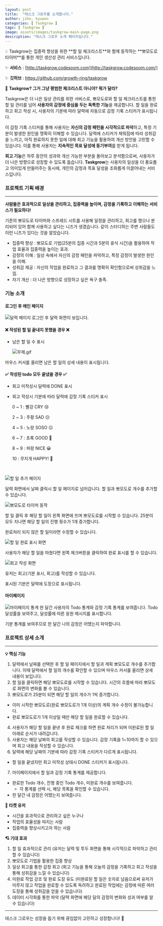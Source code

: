```yaml
---
layout: post
title:  "테스크 그로우를 소개합니다."
author: jiho, kyuwon
categories: [ Taskgrow ]
tags: [ Taskgrow ]
image: assets/images/taskgrow-main-page.png
description: "테스크 그로우 소개 페이지입니다."
---
```


<aside>
💡 Taskgrow는 집중력 향상을 위한 **할 일 체크리스트**와 함께 동작하는 **뽀모도로 타이머**를 통한 개인 생산성 관리 서비스입니다.
</aside>

✨ **서비스** : [http://taskgrow.codesoom.com](http://taskgrow.codesoom.com/) 

✨ **깃허브** : https://github.com/growth-ring/taskgrow

🤔 **Taskgrow? 그거 그냥 평범한 체크리스트 아니야? 뭐가 달라?**

Taskgrow은 더 나은 일상 관리를 위한 서비스로, 뽀모도로와 할 일 체크리스트를 통한 할 일 관리를 넘어 **사용자의 감정에 중심을 두는 독특한 기능**을 제공합니다. 할 일을 완료하고 회고 작성 시, 사용자의 기분에 따라 달력에 자동으로 감정 기록 스티커가 표시됩니다.

이 감정 기록 스티커를 통해 사용자는 **자신의 감정 패턴을 시각적으로 파악**하고, 특정 기분이 발생한 원인을 명확히 이해할 수 있습니다. 달력에 스티커가 채워짐에 따라 성취감을 느끼고, 아직 완료하지 못한 일에 대해 회고 기능을 활용하여 개선 방안을 고민할 수 있습니다. 이를 통해 사용자는 **지속적인 목표 달성에 동기부여**를 받게 됩니다.

**회고 기능**은 하루 동안의 성과와 개선 가능한 부분을 돌아보고 분석함으로써, 사용자가 더 나은 방향으로 성장할 수 있도록 돕습니다. **Taskgrow**는 사용자의 일상을 더 풍요롭고 의미있게 만들어주는 동시에, 개인의 감정과 목표 달성을 조화롭게 이끌어내는 서비스입니다.

### 프로젝트 기획 배경

---

**사람들은 효과적으로 일상을 관리하고, 집중력을 높이며, 감정을 기록하고 이해하는 서비스가 필요하다!** 

기존의 뽀모도로 타이머와 스프레드 시트를 사용해 일정을 관리하고, 회고를 했으나 분리되어 있어 함께 사용하고 싶다는 니즈가 생겼습니다. 같이 스터디하는 주변 사람들도 이런 니즈가 있다는 것을 알았습니다.

- 집중력 향상 : 뽀모도로 기법(25분의 집중 시간과 5분의 휴식 시간)을 활용하여 작업 효율과 집중력을 높이는 효과.
- 감정의 이해 : 일상 속에서 자신의 감정 패턴을 파악하고, 특정 감정이 발생한 원인을 이해.
- 성취감 제공 : 자신의 작업을 완료하고 그 결과를 명확히 확인함으로써 성취감을 느낌.
- 자기 개선 : 더 나은 방향으로 성장하고 싶은 욕구 충족.

### 기능 소개

#### 로그인 후 메인 페이지 

![달력 페이지](/assets/images/1.png)
로그인 후 달력 화면이 보입니다.

#### ❌ 작성된 할 일 끝내지 못했을 경우 ❌

- 남은 할 일 수 표시
    
    ![무제.gif](/assets/images/2.gif)
    

마우스 커서를 올리면 남은 할 일의 상세 내용이 표시됩니다.

#### ✅ 작성된 todo 모두 끝냈을 경우 ✅

- 회고 미작성시 달력에 DONE 표시
- 회고 작성시 기분에 따라 달력에 감정 기록 스티커 표시
    
    0 ~ 1 : 빨강 CRY 😢
    
    2 ~ 3 : 주황 SAD ☹️
    
    4 ~ 5 : 노랑 SOSO 😐
    
    6 ~ 7 : 초록 GOOD 🙂
    
    8 ~ 9 : 파랑 NICE 😀
    
    10 : 무지개 HAPPY! 🥰

<br>

![할 일 추가 페이지](/assets/images/3.png)

달력 화면에서 날짜 클릭시 할 일 페이지로 넘어갑니다.
할 일과 뽀모도로 개수를 추가할 수 있습니다.

![뽀모도로 타이머 동작](/assets/images/4.png)

할 일 클릭 후 해당 할 일이 왼쪽 화면에 뜨며 뽀모도로를 시작할 수 있습니다.
25분이 모두 지나면 해당 할 일의 진행 횟수가 1개 증가합니다.

완료처리 되지 않은 할 일이라면 수정할 수 있습니다.

![할 일 완료 표시 화면](/assets/images/5.png)

사용자가 해당 할 일을 마쳤다면 왼쪽 체크버튼을 클릭하여 완료 표시를 할 수 있습니다.

![회고 작성 화면](/assets/images/6.png)

유저는 회고(기분 표시, 회고)를 작성할 수 있습니다.

표시된 기분은 달력에 도장으로 표시됩니다.

#### 마이페이지 

![마이페이지 통계](/assets/images/8.png)
한 달간 사용자의 Todo 통계와 감정 기록 통계를 보여줍니다.
Todo 달성률을 보여주고, 달성률에 따른 응원 메시지를 표시합니다.

기분 통계를 보여주므로 한 달간 나의 감정은 어땠는지 파악합니다.

### 프로젝트 상세 소개

---

**💡 핵심 기능**

1. 달력에서 날짜를 선택한 후 할 일 페이지에서 할 일과 계획 뽀모도로 개수를 추가합니다.
이때 달력에서 할 일의 개수를 확인할 수 있으며 마우스 커서를 올리면 상세 내용이 보입니다.
2. 할 일을 클릭하면 해당 뽀모도로를 시작할 수 있습니다.
시간의 흐름에 따라 뽀모도로 화면의 변화를 볼 수 있습니다.
3. 뽀모도로가 25분이 되면 해당 할 일의 개수가 1씩 증가합니다.
- 이미 시작한 뽀모도로(완료 뽀모도로가 1개 이상)의 계획 개수 수정이 불가능합니다. 
- 완료 뽀모도로가 1개 이상일 때만 해당 할 일을 완료할 수 있습니다.
4. 사용자가 해당 할 일을 끝낸 후 완료 체크를 하면 완료 처리가 되며 미완료된 할 일 아래로 순서가 내려갑니다.
5. 사용자는 해당 날짜의 회고를 작성할 수 있습니다.
감정 기록을 1~10까지 할 수 있으며 회고 내용을 작성할 수 있습니다.
6. 달력에 해당 날짜의 기분에 따라 감정 기록 스티커가 다르게 표시됩니다.
- 할 일을 끝냈지만 회고 미작성 상태시 DONE 스티커가 표시됩니다.
7. 마이페이지에서 할 일과 감정 기록 통계를 제공합니다.
- 완료한 Todo 개수, 진행 중인 Todo 개수, 미완료 개수를 보여줍니다.
    - 각 통계를 선택 시, 해당 목록을 확인할 수 있습니다.
- 한 달간 내 감정은 어땠는지 보여줍니다. 


**👤 타켓 유저**

- 시간을 효과적으로 관리하고 싶은 누구나
- 작업의 효율성을 따지는 사람
- 집중력을 향상시키고자 하는 사람

**💘 기대 효과**

1. 할 일 효과적으로 관리 (유저는 달력 및 투두 화면을 통해 시각적으로 파악하고 관리할 수 있습니다)
2. 뽀모도로 기법을 활용한 집중 향상
3. 일상 회고를 통한 감정 회고 (회고 기능을 통해 오늘의 감정을 기록하고 회고 작성을 통해 성취감을 느낄 수 있습니다)
4. 미완료 작업 강조 및 완료 도장 유도 (미완료된 할 일은 숫자로 남음으로써 유저가 미루지 않고 작업을 완료할 수 있도록 독려하고 완료된 작업에는 감정에 따른 여러 도장을 통해 성취감을 얻을 수 있습니다)
5. 데이터 시각화를 통한 파악 (달력 화면에 해당 달의 감정의 변화와 성과 여부를 알 수 있습니다)

---

테스크 그로우는 성장을 돕기 위해 끊임없이 고민하고 성장합니다! 🚀

